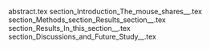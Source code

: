 abstract.tex
section_Introduction_The_mouse_shares__.tex
section_Methods_section_Results_section__.tex
section_Results_In_this_section__.tex
section_Discussions_and_Future_Study__.tex
